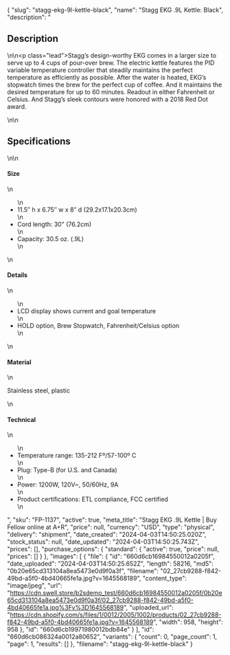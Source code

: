 {
  "slug": "stagg-ekg-9l-kettle-black",
  "name": "Stagg EKG .9L Kettle: Black",
  "description": "<h2>Description</h2>\n<!-- split -->\n<p class=\"lead\">Stagg’s design-worthy EKG comes in a larger size to serve up to 4 cups of pour-over brew. The electric kettle features the PID variable temperature controller that steadily maintains the perfect temperature as efficiently as possible. After the water is heated, EKG’s stopwatch times the brew for the perfect cup of coffee. And it maintains the desired temperature for up to 60 minutes. Readout in either Fahrenheit or Celsius. And Stagg’s sleek contours were honored with a 2018 Red Dot award.  </p>\n<!-- split -->\n<h2>Specifications</h2>\n<!-- split -->\n<h4>Size</h4>\n<ul>\n<li>11.5″ h x 6.75″ w x 8″ d (29.2x17.1x20.3cm)</li>\n<li>Cord length: 30\" (76.2cm)</li>\n<li>Capacity: 30.5 oz. (.9L)</li>\n</ul>\n<h4>Details</h4>\n<ul>\n<li>LCD display shows current and goal temperature</li>\n<li>HOLD option, Brew Stopwatch, Fahrenheit/Celsius option</li>\n</ul>\n<h4>Material</h4>\n<p>Stainless steel, plastic</p>\n<h4>Technical</h4>\n<ul>\n<li>Temperature range: 135-212 Fº/57-100º C</li>\n<li>Plug: Type-B (for U.S. and Canada)</li>\n<li>Power: 1200W, 120V~, 50/60Hz, 9A</li>\n<li>Product certifications: ETL compliance, FCC certified</li>\n</ul>",
  "sku": "FP-1137",
  "active": true,
  "meta_title": "Stagg EKG .9L Kettle | Buy Fellow online at A+R",
  "price": null,
  "currency": "USD",
  "type": "physical",
  "delivery": "shipment",
  "date_created": "2024-04-03T14:50:25.020Z",
  "stock_status": null,
  "date_updated": "2024-04-03T14:50:25.743Z",
  "prices": [],
  "purchase_options": {
    "standard": {
      "active": true,
      "price": null,
      "prices": []
    }
  },
  "images": [
    {
      "file": {
        "id": "660d6cb16984550012a0205f",
        "date_uploaded": "2024-04-03T14:50:25.652Z",
        "length": 58216,
        "md5": "0b20e65cd313104a8ea5473e0d9f0a3f",
        "filename": "02_27cb9288-f842-49bd-a5f0-4bd40665fe1a.jpg?v=1645568189",
        "content_type": "image/jpeg",
        "url": "https://cdn.swell.store/b2sdemo_test/660d6cb16984550012a0205f/0b20e65cd313104a8ea5473e0d9f0a3f/02_27cb9288-f842-49bd-a5f0-4bd40665fe1a.jpg%3Fv%3D1645568189",
        "uploaded_url": "https://cdn.shopify.com/s/files/1/0012/2005/1002/products/02_27cb9288-f842-49bd-a5f0-4bd40665fe1a.jpg?v=1645568189",
        "width": 958,
        "height": 958
      },
      "id": "660d6cb19971980012bdb84e"
    }
  ],
  "id": "660d6cb086324a0012a80652",
  "variants": {
    "count": 0,
    "page_count": 1,
    "page": 1,
    "results": []
  },
  "filename": "stagg-ekg-9l-kettle-black"
}